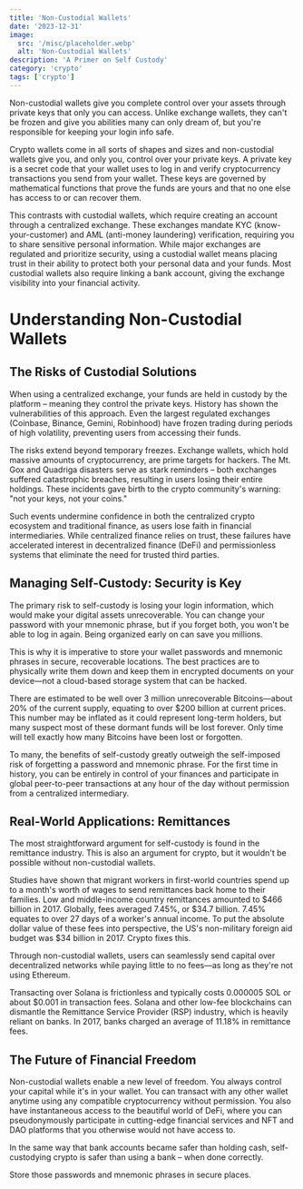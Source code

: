 ```yaml
---
title: 'Non-Custodial Wallets'
date: '2023-12-31'
image:
  src: '/misc/placeholder.webp'
  alt: 'Non-Custodial Wallets'
description: 'A Primer on Self Custody'
category: 'crypto'
tags: ['crypto']
---
```


<style jsx>{`
 .prose a {
    text-decoration: underline;
    color: var(--color-accent);
 }
 .prose ol {
    list-style-type: decimal;
    margin-left: 2em; /* Adjust as needed for indentation */
    padding-left: 0.5em; /* Add padding if needed */
 }
 .prose ol li {
    margin-bottom: 0.5em;
    color: var(--color-text-primary);
    line-height: 1.5; /* Adjust line height for better readability */
 }
`}</style>

<div class="tldr-section">
    Non-custodial wallets give you complete control over your assets through private keys that only you can access. Unlike exchange wallets, they can't be frozen and give you abilities many can only dream of, but you're responsible for keeping your login info safe. 
</div>

Crypto wallets come in all sorts of shapes and sizes and non-custodial wallets give you, and only you, control over your private keys. A private key is a secret code that your wallet uses to log in and verify cryptocurrency transactions you send from your wallet. These keys are governed by mathematical functions that prove the funds are yours and that no one else has access to or can recover them.

This contrasts with custodial wallets, which require creating an account through a centralized exchange. These exchanges mandate KYC (know-your-customer) and AML (anti-money laundering) verification, requiring you to share sensitive personal information. While major exchanges are regulated and prioritize security, using a custodial wallet means placing trust in their ability to protect both your personal data and your funds. Most custodial wallets also require linking a bank account, giving the exchange visibility into your financial activity.

# Understanding Non-Custodial Wallets

## The Risks of Custodial Solutions

When using a centralized exchange, your funds are held in custody by the platform – meaning they control the private keys. History has shown the vulnerabilities of this approach. Even the largest regulated exchanges (Coinbase, Binance, Gemini, Robinhood) have frozen trading during periods of high volatility, preventing users from accessing their funds.

The risks extend beyond temporary freezes. Exchange wallets, which hold massive amounts of cryptocurrency, are prime targets for hackers. The Mt. Gox and Quadriga disasters serve as stark reminders – both exchanges suffered catastrophic breaches, resulting in users losing their entire holdings. These incidents gave birth to the crypto community's warning: "not your keys, not your coins."

Such events undermine confidence in both the centralized crypto ecosystem and traditional finance, as users lose faith in financial intermediaries. While centralized finance relies on trust, these failures have accelerated interest in decentralized finance (DeFi) and permissionless systems that eliminate the need for trusted third parties.

## Managing Self-Custody: Security is Key

The primary risk to self-custody is losing your login information, which would make your digital assets unrecoverable. You can change your password with your mnemonic phrase, but if you forget both, you won't be able to log in again. Being organized early on can save you millions.

This is why it is imperative to store your wallet passwords and mnemonic phrases in secure, recoverable locations. The best practices are to physically write them down and keep them in encrypted documents on your device—not a cloud-based storage system that can be hacked.

There are estimated to be well over 3 million unrecoverable Bitcoins—about 20% of the current supply, equating to over $200 billion at current prices. This number may be inflated as it could represent long-term holders, but many suspect most of these dormant funds will be lost forever. Only time will tell exactly how many Bitcoins have been lost or forgotten.

To many, the benefits of self-custody greatly outweigh the self-imposed risk of forgetting a password and mnemonic phrase. For the first time in history, you can be entirely in control of your finances and participate in global peer-to-peer transactions at any hour of the day without permission from a centralized intermediary.

## Real-World Applications: Remittances

The most straightforward argument for self-custody is found in the remittance industry. This is also an argument for crypto, but it wouldn't be possible without non-custodial wallets.

Studies have shown that migrant workers in first-world countries spend up to a month's worth of wages to send remittances back home to their families. Low and middle-income country remittances amounted to $466 billion in 2017. Globally, fees averaged 7.45%, or $34.7 billion. 7.45% equates to over 27 days of a worker's annual income. To put the absolute dollar value of these fees into perspective, the US's non-military foreign aid budget was $34 billion in 2017. Crypto fixes this.

Through non-custodial wallets, users can seamlessly send capital over decentralized networks while paying little to no fees—as long as they're not using Ethereum.

Transacting over Solana is frictionless and typically costs 0.000005 SOL or about $0.001 in transaction fees. Solana and other low-fee blockchains can dismantle the Remittance Service Provider (RSP) industry, which is heavily reliant on banks. In 2017, banks charged an average of 11.18% in remittance fees.

## The Future of Financial Freedom

Non-custodial wallets enable a new level of freedom. You always control your capital while it's in your wallet. You can transact with any other wallet anytime using any compatible cryptocurrency without permission. You also have instantaneous access to the beautiful world of DeFi, where you can pseudonymously participate in cutting-edge financial services and NFT and DAO platforms that you otherwise would not have access to.

In the same way that bank accounts became safer than holding cash, self-custodying crypto is safer than using a bank – when done correctly.

Store those passwords and mnemonic phrases in secure places.
